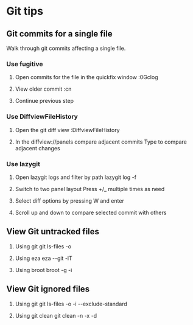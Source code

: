 # Git tips

## Git commits for a single file

Walk through git commits affecting a single file.

### Use fugitive

1. Open commits for the file in the quickfix window
:0Gclog

2. View older commit
:cn

3. Continue previous step

### Use DiffviewFileHistory

1. Open the git diff view
:DiffviewFileHistory

2. In the diffview://panels compare adjacent commits
Type <tab> to compare adjacent changes

### Use lazygit

1. Open lazygit logs and filter by path
lazygit log -f <filename>

2. Switch to two panel layout
Press +/_ multiple times as need

3. Select diff options by pressing W and enter

4. Scroll up and down to compare selected commit with others

## View Git untracked files

1. Using git
git ls-files -o

2. Using eza
eza --git -lT

3. Using broot
broot -g -i

## View Git ignored files

1. Using git
git ls-files -o -i --exclude-standard

2. Using git clean
git clean -n -x -d

